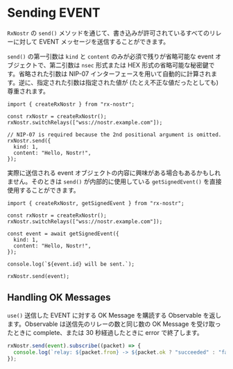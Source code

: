 # Sending EVENT

`RxNostr` の `send()` メソッドを通じて、書き込みが許可されているすべてのリレーに対して EVENT メッセージを送信することができます。

`send()` の第一引数は `kind` と `content` のみが必須で残りが省略可能な event オブジェクトで、第二引数は `nsec` 形式または HEX 形式の省略可能な秘密鍵です。省略された引数は NIP-07 インターフェースを用いて自動的に計算されます。逆に、指定された引数は指定された値が (たとえ不正な値だったとしても) 尊重されます。

```js:line-numbers{6-10}
import { createRxNostr } from "rx-nostr";

const rxNostr = createRxNostr();
rxNostr.switchRelays(["wss://nostr.example.com"]);

// NIP-07 is required because the 2nd positional argument is omitted.
rxNostr.send({
  kind: 1,
  content: "Hello, Nostr!",
});
```

実際に送信される event オブジェクトの内容に興味がある場合もあるかもしれません。そのときは `send()` が内部的に使用している `getSignedEvent()` を直接使用することができます。

```js:line-numbers{6-9,13}
import { createRxNostr, getSignedEvent } from "rx-nostr";

const rxNostr = createRxNostr();
rxNostr.switchRelays(["wss://nostr.example.com"]);

const event = await getSignedEvent({
  kind: 1,
  content: "Hello, Nostr!",
});

console.log(`${event.id} will be sent.`);

rxNostr.send(event);
```

## Handling OK Messages

`use()` 送信した EVENT に対する OK Message を購読する Observable を返します。Observable は送信先のリレーの数と同じ数の OK Message を受け取ったときに complete、または 30 秒経過したときに error で終了します。

```js
rxNostr.send(event).subscribe((packet) => {
  console.log(`relay: ${packet.from} -> ${packet.ok ? "succeeded" : "failed"}`);
});
```
